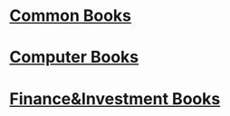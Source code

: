 
# [Common Books](./01-common/)

# [Computer Books](./02-computer/)

# [Finance&Investment Books](./03-finance-investment/)
